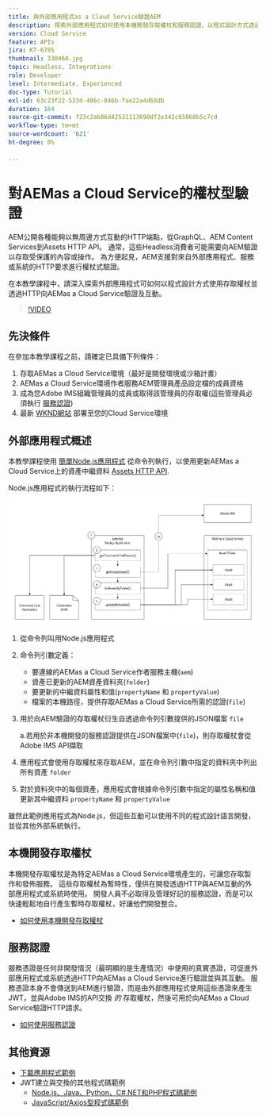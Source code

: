```yaml
---
title: 與外部應用程式as a Cloud Service驗證AEM
description: 探索外部應用程式如何使用本機開發存取權杖和服務認證，以程式設計方式透過HTTP驗證並與AEMas a Cloud Service互動。
version: Cloud Service
feature: APIs
jira: KT-6785
thumbnail: 330460.jpg
topic: Headless, Integrations
role: Developer
level: Intermediate, Experienced
doc-type: Tutorial
exl-id: 63c23f22-533d-486c-846b-fae22a4d68db
duration: 164
source-git-commit: f23c2ab86d42531113690df2e342c65060b5c7cd
workflow-type: tm+mt
source-wordcount: '621'
ht-degree: 0%

---
```


# 對AEMas a Cloud Service的權杖型驗證

AEM公開各種能夠以無周邊方式互動的HTTP端點，從GraphQL、AEM Content Services到Assets HTTP API。 通常，這些Headless消費者可能需要向AEM驗證以存取受保護的內容或操作。 為方便起見，AEM支援對來自外部應用程式、服務或系統的HTTP要求進行權杖式驗證。

在本教學課程中，請深入探索外部應用程式可如何以程式設計方式使用存取權杖並透過HTTP向AEMas a Cloud Service驗證及互動。

>[!VIDEO](https://video.tv.adobe.com/v/330460?quality=12&learn=on)

## 先決條件

在參加本教學課程之前，請確定已具備下列條件：

1. 存取AEMas a Cloud Service環境（最好是開發環境或沙箱計畫）
1. AEMas a Cloud Service環境作者服務AEM管理員產品設定檔的成員資格
1. 成為您Adobe IMS組織管理員的成員或取得該管理員的存取權(這些管理員必須執行 [服務認證](./service-credentials.md))
1. 最新 [WKND網站](https://github.com/adobe/aem-guides-wknd) 部署至您的Cloud Service環境

## 外部應用程式概述

本教學課程使用 [簡單Node.js應用程式](./assets/aem-guides_token-authentication-external-application.zip) 從命令列執行，以使用更新AEMas a Cloud Service上的資產中繼資料 [Assets HTTP API](https://experienceleague.adobe.com/docs/experience-manager-cloud-service/assets/admin/mac-api-assets.html).

Node.js應用程式的執行流程如下：

![外部應用計畫](./assets/overview/external-application.png)

1. 從命令列叫用Node.js應用程式
1. 命令列引數定義：
   + 要連線的AEMas a Cloud Service作者服務主機(`aem`)
   + 資產已更新的AEM資產資料夾(`folder`)
   + 要更新的中繼資料屬性和值(`propertyName` 和 `propertyValue`)
   + 檔案的本機路徑，提供存取AEMas a Cloud Service所需的認證(`file`)
1. 用於向AEM驗證的存取權杖衍生自透過命令列引數提供的JSON檔案 `file`

   a.若用於非本機開發的服務認證提供在JSON檔案中(`file`)，則存取權杖會從Adobe IMS API擷取
1. 應用程式會使用存取權杖來存取AEM，並在命令列引數中指定的資料夾中列出所有資產 `folder`
1. 對於資料夾中的每個資產，應用程式會根據命令列引數中指定的屬性名稱和值更新其中繼資料 `propertyName` 和 `propertyValue`

雖然此範例應用程式為Node.js，但這些互動可以使用不同的程式設計語言開發，並從其他外部系統執行。

## 本機開發存取權杖

本機開發存取權杖是為特定AEMas a Cloud Service環境產生的，可讓您存取製作和發佈服務。  這些存取權杖為暫時性，僅供在開發透過HTTP與AEM互動的外部應用程式或系統時使用。 開發人員不必取得及管理好記的服務認證，而是可以快速輕鬆地自行產生暫時存取權杖，好讓他們開發整合。

+ [如何使用本機開發存取權杖](./local-development-access-token.md)

## 服務認證

服務憑證是任何非開發情況（最明顯的是生產情況）中使用的真實憑證，可促進外部應用程式或系統透過HTTP向AEMas a Cloud Service進行驗證並與其互動。 服務憑證本身不會傳送到AEM進行驗證，而是由外部應用程式使用這些憑證來產生JWT，並與Adobe IMS的API交換 _的_ 存取權杖，然後可用於向AEMas a Cloud Service驗證HTTP請求。

+ [如何使用服務認證](./service-credentials.md)

## 其他資源

+ [下載應用程式範例](./assets/aem-guides_token-authentication-external-application.zip)
+ JWT建立與交換的其他程式碼範例
   + [Node.js、Java、Python、C#.NET和PHP程式碼範例](https://developer.adobe.com/developer-console/docs/guides/authentication/JWT/samples/)
   + [JavaScript/Axios型程式碼範例](https://github.com/adobe/aemcs-api-client-lib)
